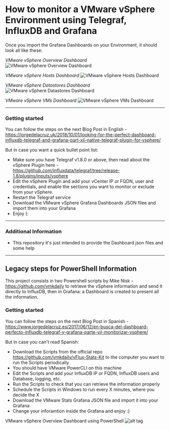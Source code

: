 How to monitor a VMware vSphere Environment using Telegraf, InfluxDB and Grafana
===================
Once you import the Grafana Dashboards on your Environment, it should look all like these:

*VMware vSphere Overview Dashboard*
![VMware vSphere Overview Dashboard](https://www.jorgedelacruz.es/wp-content/uploads/2020/01/vsphere-grafana-summaries.png)

*VMware vSphere Hosts Dashboard*
![VMware vSphere Hosts Dashboard](https://www.jorgedelacruz.es/wp-content/uploads/2018/10/grafana-esxi-020.png)

*VMware vSphere Datastores Dashboard*
![VMware vSphere Datastores Dashboard](https://www.jorgedelacruz.es/wp-content/uploads/2018/10/grafana-esxi-019.png)

*VMware vSphere VMs Dashboard*
![VMware vSphere VMs Dashboard](https://www.jorgedelacruz.es/wp-content/uploads/2018/10/grafana-esxi-018.png)

----------

### Getting started
You can follow the steps on the next Blog Post in English - https://jorgedelacruz.uk/2018/10/01/looking-for-the-perfect-dashboard-influxdb-telegraf-and-grafana-part-xii-native-telegraf-plugin-for-vsphere/

But in case you want a quick bullet point list:
* Make sure you have Telegraf v1.8.0 or above, then read about the vSphere Plugin here - https://github.com/influxdata/telegraf/tree/release-1.8/plugins/inputs/vsphere
* Edit the vSphere Plugin and add your vCenter IP or FQDN, user and credentials, and enable the sections you want to monitor or exclude from your vSphere.
* Restart the Telegraf service
* Download the VMware vSphere Grafana Dashboards JSON filee and import them into your Grafana
* Enjoy (:

----------

### Additional Information
* This repository it's just intended to provide the Dashboard json files and some help

----------

## Legacy steps for PowerShell Information
This project consists in two Powershell scripts by Mike Nisk - https://github.com/vmkdaily to retrieve the vSphere information and send it directly to InfluxDB, then in Grafana: a Dashboard is created to present all the information.

### Getting started
You can follow the steps on the next Blog Post in Spanish - https://www.jorgedelacruz.es/2017/06/12/en-busca-del-dashboard-perfecto-influxdb-telegraf-y-grafana-parte-vii-monitorizar-vsphere/

But in case you can't read Spanish:
* Download the Scripts from the official repo https://github.com/vmkdaily/vFlux-Stats-Kit to the computer you want to run the Scripts periodically
* You should have VMware PowerCLI on this machine
* Edit the Scripts and add your InfluxDB IP or FQDN, InfluxDB users and Database, logging, etc.
* Run the Scripts to check that you can retrieve the information properly
* Schedule the Scripts in Windows to run every X minutes, where you decide the X
* Download the VMware Stats Grafana JSON file and import it into your Grafana
* Change your inforamtion inside the Grafana and enjoy :)

VMware vSphere Overview Dashboard using PowerShell
![alt tag](https://www.jorgedelacruz.es/wp-content/uploads/2017/06/grafana-esxi-013-2.png)

